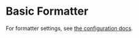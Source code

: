# Basic Formatter

For formatter settings, see [the configuration docs](../../docs/config-file.md).
